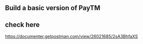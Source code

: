 
## Build a basic version of PayTM


## check here
https://documenter.getpostman.com/view/26021685/2sA3BhfaXS
